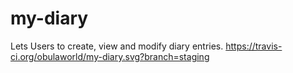 # my-diary
Lets Users to create, view and modify diary entries.
https://travis-ci.org/obulaworld/my-diary.svg?branch=staging
